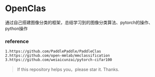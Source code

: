 # OpenClas
通过自己搭建图像分类的框架，总结学习到的图像分类算法、pytorch的操作、python操作

















### reference
    1.https://github.com/PaddlePaddle/PaddleClas
    2.https://github.com/open-mmlab/mmclassification
    3.https://github.com/weiaicunzai/pytorch-cifar100
> If this repository helps you，please star it. Thanks.
